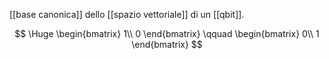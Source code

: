[[base canonica]] dello [[spazio vettoriale]] di un [[qbit]].

$$
\Huge
\begin{bmatrix}
	1\\
	0
\end{bmatrix}
\qquad
\begin{bmatrix}
	0\\
	1
\end{bmatrix}
$$
